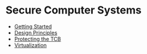 # Secure Computer Systems

* [Getting Started](01-getting-started.md)
* [Design Principles](02-design-principles.md)
* [Protecting the TCB](03-protecting-tcb.md)
* [Virtualization](04-virtualization.md)